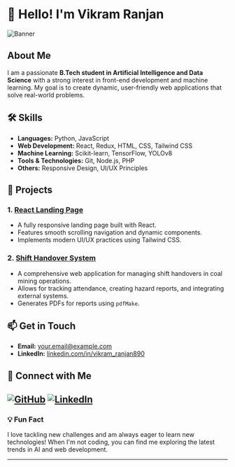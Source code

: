 # 👋 Hello! I'm Vikram Ranjan

![Banner](https://via.placeholder.com/1200x300.png?text=Welcome+to+My+GitHub+Profile)

## About Me

I am a passionate **B.Tech student in Artificial Intelligence and Data Science** with a strong interest in front-end development and machine learning. My goal is to create dynamic, user-friendly web applications that solve real-world problems.

## 🛠️ Skills

- **Languages:** Python, JavaScript
- **Web Development:** React, Redux, HTML, CSS, Tailwind CSS
- **Machine Learning:** Scikit-learn, TensorFlow, YOLOv8
- **Tools & Technologies:** Git, Node.js, PHP
- **Others:** Responsive Design, UI/UX Principles

## 🌟 Projects

### 1. [React Landing Page](https://github.com/Vikram-353/React-Landing-Page)
- A fully responsive landing page built with React.
- Features smooth scrolling navigation and dynamic components.
- Implements modern UI/UX practices using Tailwind CSS.

### 2. [Shift Handover System](https://github.com/Vikram-353/Shift-Handover-System)
- A comprehensive web application for managing shift handovers in coal mining operations.
- Allows for tracking attendance, creating hazard reports, and integrating external systems.
- Generates PDFs for reports using `pdfMake`.

## 📫 Get in Touch

- **Email:** [your.email@example.com](mailto:vikramranjan71122@gmail.com)
- **LinkedIn:** [linkedin.com/in/vikram_ranjan890](https://linkedin.com/in/vikram_ranjan890)

## 🔗 Connect with Me

[![GitHub](https://img.shields.io/badge/GitHub-VikramRanjan-blue?logo=github)](https://github.com/Vikram-353)
[![LinkedIn](https://img.shields.io/badge/LinkedIn-VikramRanjan-blue?logo=linkedin)](https://linkedin.com/in/vikramranjan)
---

### 💡 Fun Fact

I love tackling new challenges and am always eager to learn new technologies! When I'm not coding, you can find me exploring the latest trends in AI and web development.

---

